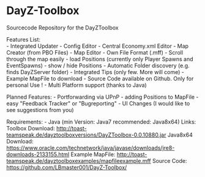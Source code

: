 # DayZ-Toolbox
Sourcecode Repository for the DayZToolbox

Features List:<br>
	- Integrated Updater
	- Config Editor
	- Central Economy.xml Editor
	- Map Creator (from PBO Files)
	- Map Editor
		- Own File Format (.mff)
		- Scroll through the map easily
		- load Positions (currently only Player Spawns and EventSpawns)
		- show / hide Positions
	- Automatic Folder discovery (e.g. finds DayZServer folder)
	- Integrated Tips (only few. More will come)
	- Example MapFile to download
	- Source Code available on Github. Only for personal Use !
	- Multi Platform support (thanks to Java)

Planned Features:
	- Portforwarding via UPnP
	- adding Positions to MapFile
	- easy "Feedback Tracker" or "Bugreporting"
	- UI Changes (I would like to see suggestions from you)

Requirements:
	- Java (min Version: Java7 recommended: Java8x64)
Links:
	Toolbox Download: http://toast-teamspeak.de/dayztoolboxversions/DayZToolbox-0.0.10880.jar
	Java8x64 Download: https://www.oracle.com/technetwork/java/javase/downloads/jre8-downloads-2133155.html
	Example MapFile: http://toast-teamspeak.de/dayztoolboxexamples/mapfileexample.mff
	Source Code: https://github.com/LBmaster001/DayZ-Toolbox/
